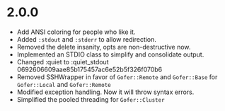 # 2.0.0

* Add ANSI coloring for people who like it.
* Added `:stdout` and `:stderr` to allow redirection.
* Removed the delete insanity, opts are non-destructive now.
* Implemented an STDIO class to simplify and consolidate output.
* Changed :quiet to :quiet_stdout 0692606609aae85b175457ac6e52b5f326f070b6
* Removed SSHWrapper in favor of `Gofer::Remote` and `Gofer::Base` for `Gofer::Local` and `Gofer::Remote`
* Modified exception handling.  Now it will throw syntax errors.
* Simplified the pooled threading for `Gofer::Cluster`
